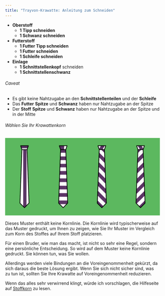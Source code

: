 ```yaml
---
title: "Trayvon-Krawatte: Anleitung zum Schneiden"
---
```


- **Oberstoff**
  - **1 Tipp schneiden**
  - **1 Schwanz schneiden**
- **Futterstoff**
  - **1 Futter Tipp schneiden**
  - **1 Futter schneiden**
  - **1 Schleife schneiden**
- **Einlage**
  - **1 Schnittstellenkopf** schneiden
  - **1 Schnittstellenschwanz**

<Warning>

###### Caveat

- Es gibt keine Nahtzugabe an den **Schnittstellenteilen** und der **Schleife**
- Das **Futter** **Spitze** und **Schwanz** haben nur Nahtzugabe an der Spitze
- Der **Stoff** **Spitze** und **Schwanz** haben nur Nahtzugabe an der Spitze und in der Mitte

</Warning>

<Tip>

###### Wählen Sie Ihr Krawattenkorn

![Ein Stoff, verschiedene Körnungen, verschiedene Krawatten. Keine Sorge um Regeln, mach was dir gefällt](tie-grain.png)

Dieses Muster enthält keine Kornlinie. Die Kornlinie wird typischerweise auf das Muster gedruckt, um Ihnen zu zeigen, wie Sie Ihr Muster im Vergleich zum Korn des Stoffes auf Ihrem Stoff platzieren.

Für einen Bruder, wie man das macht, ist nicht so sehr eine Regel, sondern eine persönliche Entscheidung. So wird auf dem Muster keine Kornlinie gedruckt. Sie können tun, was Sie wollen.

Allerdings werden viele Bindungen an die Voreingenommenheit gekürzt, da sich daraus die beste Lösung ergibt. Wenn Sie sich nicht sicher sind, was zu tun ist, sollten Sie Ihre Krawatte auf Voreingenommenheit reduzieren.

Wenn das alles sehr verwirrend klingt, würde ich vorschlagen, die Hilfeseite auf [Stoffkorn](/docs/nähing/Stoffkorn) zu lesen.

</Tip>
